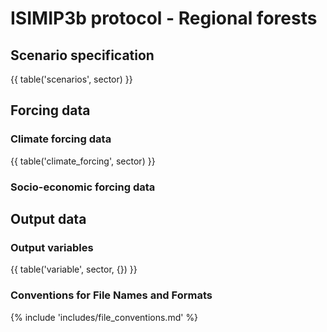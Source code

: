 ISIMIP3b protocol - Regional forests
====================================

Scenario specification
----------------------

{{ table('scenarios', sector) }}

Forcing data
------------

### Climate forcing data

{{ table('climate_forcing', sector) }}

### Socio-economic forcing data

Output data
-----------

### Output variables

{{ table('variable', sector, {}) }}

### Conventions for File Names and Formats

{% include 'includes/file_conventions.md' %}
